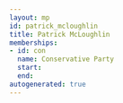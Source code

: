 ```yaml
---
layout: mp
id: patrick_mcloughlin
title: Patrick McLoughlin
memberships:
- id: con
  name: Conservative Party
  start: 
  end: 
autogenerated: true
---
```


